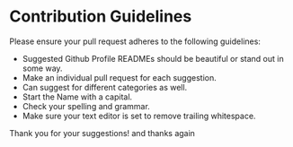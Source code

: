 # Contribution Guidelines

Please ensure your pull request adheres to the following guidelines:

- Suggested Github Profile READMEs should be beautiful or stand out in some way.
- Make an individual pull request for each suggestion.
- Can suggest for different categories as well.
- Start the Name with a capital.
- Check your spelling and grammar.
- Make sure your text editor is set to remove trailing whitespace.

Thank you for your suggestions! and thanks again
